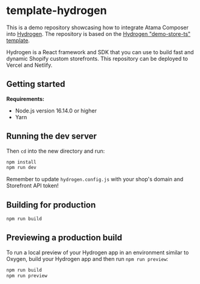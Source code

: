 # template-hydrogen

This is a demo repository showcasing how to integrate Atama Composer into [Hydrogen](https://shopify.dev/custom-storefronts/hydrogen). The repository is based on the [Hydrogen "demo-store-ts" template](https://github.com/shopify/hydrogen/tree/dist/templates/demo-store-ts).

Hydrogen is a React framework and SDK that you can use to build fast and dynamic Shopify custom storefronts. This repository can be deployed to Vercel and Netlify.

## Getting started

**Requirements:**

- Node.js version 16.14.0 or higher
- Yarn

## Running the dev server

Then `cd` into the new directory and run:

```bash
npm install
npm run dev
```

Remember to update `hydrogen.config.js` with your shop's domain and Storefront API token!

## Building for production

```bash
npm run build
```

## Previewing a production build

To run a local preview of your Hydrogen app in an environment similar to Oxygen, build your Hydrogen app and then run `npm run preview`:

```bash
npm run build
npm run preview
```
